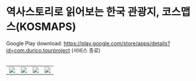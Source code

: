 # 역사스토리로 읽어보는 한국 관광지, 코스맵스(KOSMAPS)
Google Play download: https://play.google.com/store/apps/details?id=com.durico.tourproject (서비스 종료)<br><br>
<table>
  <tr>
    <td><img src="https://user-images.githubusercontent.com/25261296/64073485-9a49ad00-ccd9-11e9-8262-d553ba5432be.png"></td>
    <td><img src="https://user-images.githubusercontent.com/25261296/64073486-9a49ad00-ccd9-11e9-83b2-03ac43bfb656.png"></td>
    <td><img src="https://user-images.githubusercontent.com/25261296/64073487-9ae24380-ccd9-11e9-89f3-1031722cd8a5.png"></td>
    <td><img src="https://user-images.githubusercontent.com/25261296/64073488-9ae24380-ccd9-11e9-91a0-542c79664c69.png"></td>
  </tr>
</table>
